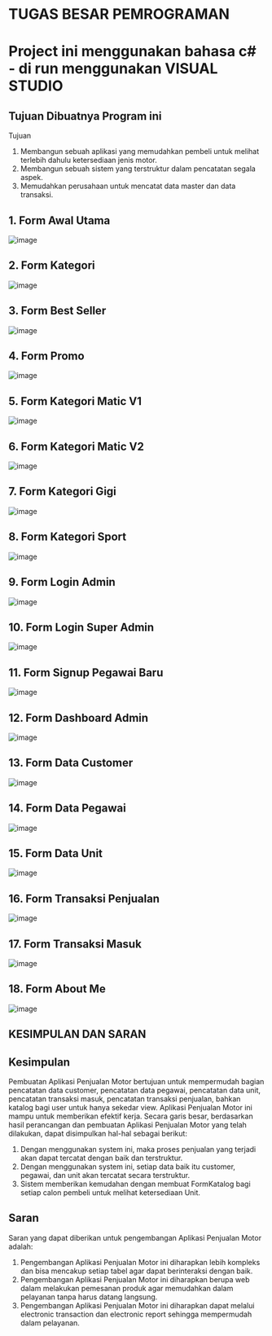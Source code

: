 # TUGAS BESAR PEMROGRAMAN

# Project ini menggunakan bahasa c# - di run menggunakan VISUAL STUDIO

## Tujuan Dibuatnya Program ini
Tujuan
1. Membangun sebuah aplikasi yang memudahkan pembeli untuk melihat terlebih dahulu 
ketersediaan jenis motor.
2. Membangun sebuah sistem yang terstruktur dalam pencatatan segala aspek.
3. Memudahkan perusahaan untuk mencatat data master dan data transaksi.

## 1. Form Awal Utama
![image](https://user-images.githubusercontent.com/98022263/232377167-76783cc5-a605-4669-85c9-fa9abcdc719e.png)

## 2. Form Kategori
![image](https://user-images.githubusercontent.com/98022263/232377175-0a335085-068d-4281-a35a-316044665d63.png)

## 3. Form Best Seller
![image](https://user-images.githubusercontent.com/98022263/232377187-e6ef9425-59e4-437f-b701-9aa4ec6d5f48.png)

## 4. Form Promo
![image](https://user-images.githubusercontent.com/98022263/232377192-737ca966-8d1a-4dfc-a63b-b61f8c93c69c.png)

## 5. Form Kategori Matic V1
![image](https://user-images.githubusercontent.com/98022263/232377245-d6226433-8f9d-464e-8c22-041fad4e8491.png)

## 6. Form Kategori Matic V2
![image](https://user-images.githubusercontent.com/98022263/232377262-49af3915-4a03-4976-9128-b54670373e88.png)

## 7. Form Kategori Gigi
![image](https://user-images.githubusercontent.com/98022263/232377272-503a8251-1656-4ac1-aedc-564f439d1bba.png)

## 8. Form Kategori Sport
![image](https://user-images.githubusercontent.com/98022263/232377294-3ceb15f1-405c-4f48-b562-cc9398c3c752.png)

## 9. Form Login Admin
![image](https://user-images.githubusercontent.com/98022263/232377310-c8f0e6ff-cdc8-4960-abb1-b1a82c1ddb06.png)

## 10. Form Login Super Admin
![image](https://user-images.githubusercontent.com/98022263/232377329-3b58c2bc-c906-472c-a2da-baf4a72a0cdf.png)

## 11. Form Signup Pegawai Baru
![image](https://user-images.githubusercontent.com/98022263/232377341-5811467a-2ea7-4089-acd4-91dbaa054696.png)

## 12. Form Dashboard Admin
![image](https://user-images.githubusercontent.com/98022263/232377350-11c4cf99-1eb1-4512-a0c6-1ff24be6d41a.png)

## 13. Form Data Customer
![image](https://user-images.githubusercontent.com/98022263/232377363-6b900782-dbd3-4534-b672-08d029109db8.png)

## 14. Form Data Pegawai
![image](https://user-images.githubusercontent.com/98022263/232377371-5d419894-27ae-481d-8af5-bb0ad6e1747e.png)

## 15. Form Data Unit
![image](https://user-images.githubusercontent.com/98022263/232377387-02552bf9-d5b3-40ba-bdb3-97f4da6cb845.png)

## 16. Form Transaksi Penjualan
![image](https://user-images.githubusercontent.com/98022263/232377399-eb8e8771-2da7-47d9-9478-5503683ac22a.png)

## 17. Form Transaksi Masuk
![image](https://user-images.githubusercontent.com/98022263/232377407-21e08914-c1d5-4697-b029-064c519b88e2.png)

## 18. Form About Me
![image](https://user-images.githubusercontent.com/98022263/232377413-63507793-817e-4da9-8507-75f5ba3cd3aa.png)

## KESIMPULAN DAN SARAN

## Kesimpulan
Pembuatan Aplikasi Penjualan Motor bertujuan untuk mempermudah bagian pencatatan 
data customer, pencatatan data pegawai, pencatatan data unit, pencatatan transaksi masuk,
pencatatan transaksi penjualan, bahkan katalog bagi user untuk hanya sekedar view. 
Aplikasi Penjualan Motor ini mampu untuk memberikan efektif kerja. Secara garis besar,
berdasarkan hasil perancangan dan pembuatan Aplikasi Penjualan Motor yang telah dilakukan,
dapat disimpulkan hal-hal sebagai berikut:
1. Dengan menggunakan system ini, maka proses penjualan yang terjadi akan dapat tercatat
dengan baik dan terstruktur.
2. Dengan menggunakan system ini, setiap data baik itu customer, pegawai, dan unit akan
tercatat secara terstruktur.
3. Sistem memberikan kemudahan dengan membuat FormKatalog bagi setiap calon pembeli
untuk melihat ketersediaan Unit. 

## Saran
Saran yang dapat diberikan untuk pengembangan Aplikasi Penjualan Motor adalah:  
1. Pengembangan Aplikasi Penjualan Motor ini diharapkan lebih kompleks dan bisa mencakup
setiap tabel agar dapat berinteraksi dengan baik. 
2. Pengembangan Aplikasi Penjualan Motor ini diharapkan berupa web dalam melakukan
pemesanan produk agar memudahkan dalam pelayanan tanpa harus datang langsung. 
3. Pengembangan Aplikasi Penjualan Motor ini diharapkan dapat melalui electronic transaction
dan electronic report sehingga mempermudah dalam pelayanan.




